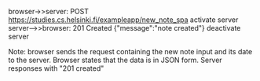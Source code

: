 browser->>server: POST https://studies.cs.helsinki.fi/exampleapp/new_note_spa
activate server
server-->>browser: 201 Created {"message":"note created"}
deactivate server

Note: browser sends the request containing the new note input and its date to the server. 
Browser states that the data is in JSON form. Server responses with "201 created"